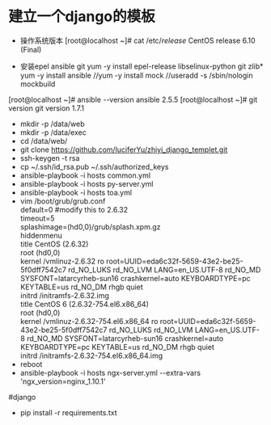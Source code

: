 # 建立一个django的模板

- 操作系统版本
[root@localhost ~]# cat /etc/*release*
CentOS release 6.10 (Final)


- 安装epel ansible git
yum -y install epel-release libselinux-python  git zlib*
yum -y install ansible
//yum -y install mock
//useradd -s /sbin/nologin mockbuild

[root@localhost ~]# ansible --version
ansible 2.5.5
[root@localhost ~]# git version
git version 1.7.1

- mkdir -p /data/web
- mkdir -p /data/exec
- cd /data/web/
- git clone https://github.com/luciferYu/zhiyi_django_templet.git
- ssh-keygen -t rsa 
- cp ~/.ssh/id_rsa.pub ~/.ssh/authorized_keys
- ansible-playbook -i hosts common.yml 
- ansible-playbook -i hosts py-server.yml 
- ansible-playbook -i hosts  toa.yml
- vim /boot/grub/grub.conf  
  default=0 #modify this to 2.6.32  
  timeout=5  
  splashimage=(hd0,0)/grub/splash.xpm.gz  
  hiddenmenu  
  title CentOS (2.6.32)  
        root (hd0,0)  
        kernel /vmlinuz-2.6.32 ro root=UUID=eda6c32f-5659-43e2-be25-5f0dff7542c7 rd_NO_LUKS rd_NO_LVM LANG=en_US.UTF-8 rd_NO_MD SYSFONT=latarcyrheb-sun16 crashkernel=auto  KEYBOARDTYPE=pc KEYTABLE=us rd_NO_DM rhgb quiet  
        initrd /initramfs-2.6.32.img  
  title CentOS 6 (2.6.32-754.el6.x86_64)  
        root (hd0,0)  
        kernel /vmlinuz-2.6.32-754.el6.x86_64 ro root=UUID=eda6c32f-5659-43e2-be25-5f0dff7542c7 rd_NO_LUKS rd_NO_LVM LANG=en_US.UTF-8 rd_NO_MD SYSFONT=latarcyrheb-sun16 crashkernel=auto  KEYBOARDTYPE=pc KEYTABLE=us rd_NO_DM rhgb quiet  
        initrd /initramfs-2.6.32-754.el6.x86_64.img  
- reboot  
- ansible-playbook -i hosts ngx-server.yml --extra-vars 'ngx_version=nginx_1.10.1'  



#django
- pip install -r requirements.txt
